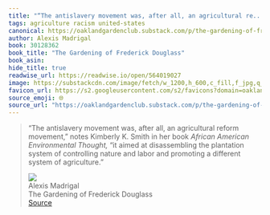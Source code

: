 ```yaml
---
title: "“The antislavery movement was, after all, an agricultural re..."
tags: agriculture racism united-states
canonical: https://oaklandgardenclub.substack.com/p/the-gardening-of-frederick-douglass?utm_source=substack&utm_medium=email
author: Alexis Madrigal
book: 30128362
book_title: "The Gardening of Frederick Douglass"
book_asin: 
hide_title: true
readwise_url: https://readwise.io/open/564019027
image: https://substackcdn.com/image/fetch/w_1200,h_600,c_fill,f_jpg,q_auto:good,fl_progressive:steep,g_auto/https%3A%2F%2Fsubstack-post-media.s3.amazonaws.com%2Fpublic%2Fimages%2F89bbf428-4148-425f-a3b3-587c25ee72d7_362x500.jpeg
favicon_url: https://s2.googleusercontent.com/s2/favicons?domain=oaklandgardenclub.substack.com
source_emoji: 🌐
source_url: "https://oaklandgardenclub.substack.com/p/the-gardening-of-frederick-douglass?utm_source=substack&utm_medium=email#:~:text=%E2%80%9CThe%20antislavery%20movement,system%20of%20agriculture.%E2%80%9D"
---
```


> “The antislavery movement was, after all, an agricultural reform movement,” notes Kimberly K. Smith in her book *African American Environmental Thought,* “it aimed at disassembling the plantation system of controlling nature and labor and promoting a different system of agriculture.”
> <div class="quoteback-footer"><div class="quoteback-avatar"><img class="mini-favicon" src="https://s2.googleusercontent.com/s2/favicons?domain=oaklandgardenclub.substack.com"></div><div class="quoteback-metadata"><div class="metadata-inner"><span style="display:none">FROM:</span><div aria-label="Alexis Madrigal" class="quoteback-author"> Alexis Madrigal</div><div aria-label="The Gardening of Frederick Douglass" class="quoteback-title"> The Gardening of Frederick Douglass</div></div></div><div class="quoteback-backlink"><a target="_blank" aria-label="go to the full text of this quotation" rel="noopener" href="https://oaklandgardenclub.substack.com/p/the-gardening-of-frederick-douglass?utm_source=substack&utm_medium=email#:~:text=%E2%80%9CThe%20antislavery%20movement,system%20of%20agriculture.%E2%80%9D" class="quoteback-arrow"> Source</a></div></div>